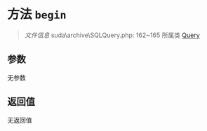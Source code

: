 # 方法 `begin`

> *文件信息* suda\archive\SQLQuery.php: 162~165
> 所属类 [Query](../Query.md)




## 参数


无参数


## 返回值

无返回值
